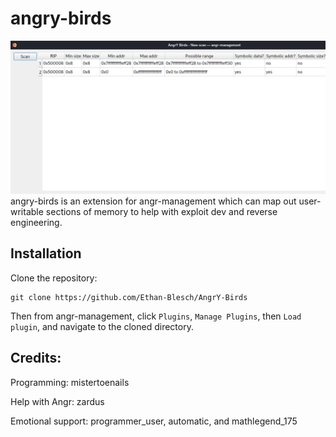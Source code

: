 # angry-birds

![alt text](https://github.com/Ethan-Blesch/AngrY-Birds/blob/main/images/table.png?raw=true "Logo Title Text 1")
angry-birds is an extension for angr-management which can map out user-writable sections of memory to help with exploit dev and reverse engineering. 


## Installation

Clone the repository:
```
git clone https://github.com/Ethan-Blesch/AngrY-Birds
```

Then from angr-management, click `Plugins`, `Manage Plugins`, then `Load plugin`, and navigate to the cloned directory.


##  Credits:
Programming: mistertoenails

Help with Angr: zardus

Emotional support: programmer_user, automatic, and mathlegend_175
